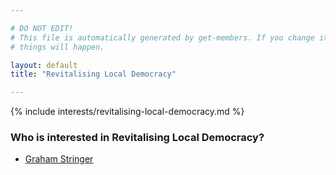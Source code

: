 ```yaml
---

# DO NOT EDIT!
# This file is automatically generated by get-members. If you change it, bad
# things will happen.

layout: default
title: "Revitalising Local Democracy"

---
```


{% include interests/revitalising-local-democracy.md %}

### Who is interested in Revitalising Local Democracy?


* [Graham Stringer](/members/graham-stringer.html)
